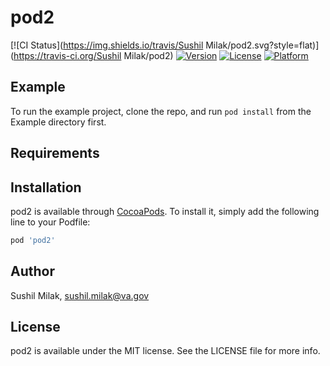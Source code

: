 # pod2

[![CI Status](https://img.shields.io/travis/Sushil Milak/pod2.svg?style=flat)](https://travis-ci.org/Sushil Milak/pod2)
[![Version](https://img.shields.io/cocoapods/v/pod2.svg?style=flat)](https://cocoapods.org/pods/pod2)
[![License](https://img.shields.io/cocoapods/l/pod2.svg?style=flat)](https://cocoapods.org/pods/pod2)
[![Platform](https://img.shields.io/cocoapods/p/pod2.svg?style=flat)](https://cocoapods.org/pods/pod2)

## Example

To run the example project, clone the repo, and run `pod install` from the Example directory first.

## Requirements

## Installation

pod2 is available through [CocoaPods](https://cocoapods.org). To install
it, simply add the following line to your Podfile:

```ruby
pod 'pod2'
```

## Author

Sushil Milak, sushil.milak@va.gov

## License

pod2 is available under the MIT license. See the LICENSE file for more info.
